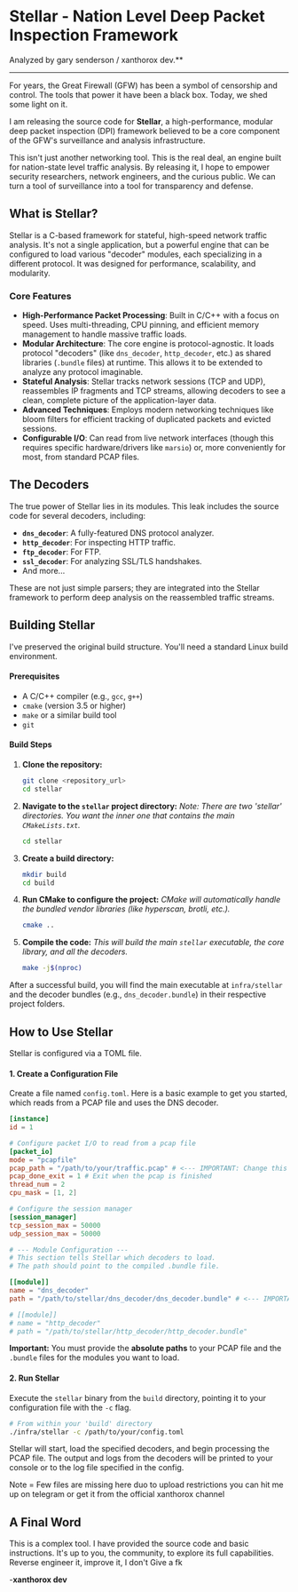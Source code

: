 # Stellar -  Nation Level Deep Packet Inspection Framework

Analyzed by gary senderson / xanthorox dev.**

---

For years, the Great Firewall (GFW) has been a symbol of censorship and control. The tools that power it have been a black box. Today, we shed some light on it.

I am releasing the source code for **Stellar**, a high-performance, modular deep packet inspection (DPI) framework believed to be a core component of the GFW's surveillance and analysis infrastructure.

This isn't just another networking tool. This is the real deal, an engine built for nation-state level traffic analysis. By releasing it, I hope to empower security researchers, network engineers, and the curious public. We can turn a tool of surveillance into a tool for transparency and defense.

## What is Stellar?

Stellar is a C-based framework for stateful, high-speed network traffic analysis. It's not a single application, but a powerful engine that can be configured to load various "decoder" modules, each specializing in a different protocol. It was designed for performance, scalability, and modularity.

### Core Features

- **High-Performance Packet Processing**: Built in C/C++ with a focus on speed. Uses multi-threading, CPU pinning, and efficient memory management to handle massive traffic loads.
- **Modular Architecture**: The core engine is protocol-agnostic. It loads protocol "decoders" (like `dns_decoder`, `http_decoder`, etc.) as shared libraries (`.bundle` files) at runtime. This allows it to be extended to analyze any protocol imaginable.
- **Stateful Analysis**: Stellar tracks network sessions (TCP and UDP), reassembles IP fragments and TCP streams, allowing decoders to see a clean, complete picture of the application-layer data.
- **Advanced Techniques**: Employs modern networking techniques like bloom filters for efficient tracking of duplicated packets and evicted sessions.
- **Configurable I/O**: Can read from live network interfaces (though this requires specific hardware/drivers like `marsio`) or, more conveniently for most, from standard PCAP files.

## The Decoders

The true power of Stellar lies in its modules. This leak includes the source code for several decoders, including:

- **`dns_decoder`**: A fully-featured DNS protocol analyzer.
- **`http_decoder`**: For inspecting HTTP traffic.
- **`ftp_decoder`**: For FTP.
- **`ssl_decoder`**: For analyzing SSL/TLS handshakes.
- And more...

These are not just simple parsers; they are integrated into the Stellar framework to perform deep analysis on the reassembled traffic streams.

## Building Stellar

I've preserved the original build structure. You'll need a standard Linux build environment.

#### Prerequisites

- A C/C++ compiler (e.g., `gcc`, `g++`)
- `cmake` (version 3.5 or higher)
- `make` or a similar build tool
- `git`

#### Build Steps

1.  **Clone the repository:**
    ```bash
    git clone <repository_url>
    cd stellar
    ```

2.  **Navigate to the `stellar` project directory:**
    *Note: There are two 'stellar' directories. You want the inner one that contains the main `CMakeLists.txt`.*
    ```bash
    cd stellar
    ```

3.  **Create a build directory:**
    ```bash
    mkdir build
    cd build
    ```

4.  **Run CMake to configure the project:**
    *CMake will automatically handle the bundled vendor libraries (like hyperscan, brotli, etc.).*
    ```bash
    cmake ..
    ```

5.  **Compile the code:**
    *This will build the main `stellar` executable, the core library, and all the decoders.*
    ```bash
    make -j$(nproc)
    ```

After a successful build, you will find the main executable at `infra/stellar` and the decoder bundles (e.g., `dns_decoder.bundle`) in their respective project folders.

## How to Use Stellar

Stellar is configured via a TOML file.

#### 1. Create a Configuration File

Create a file named `config.toml`. Here is a basic example to get you started, which reads from a PCAP file and uses the DNS decoder.

```toml
[instance]
id = 1

# Configure packet I/O to read from a pcap file
[packet_io]
mode = "pcapfile"
pcap_path = "/path/to/your/traffic.pcap" # <--- IMPORTANT: Change this path
pcap_done_exit = 1 # Exit when the pcap is finished
thread_num = 2
cpu_mask = [1, 2]

# Configure the session manager
[session_manager]
tcp_session_max = 50000
udp_session_max = 50000

# --- Module Configuration ---
# This section tells Stellar which decoders to load.
# The path should point to the compiled .bundle file.

[[module]]
name = "dns_decoder"
path = "/path/to/stellar/dns_decoder/dns_decoder.bundle" # <--- IMPORTANT: Change this path

# [[module]]
# name = "http_decoder"
# path = "/path/to/stellar/http_decoder/http_decoder.bundle"
```

**Important:** You must provide the **absolute paths** to your PCAP file and the `.bundle` files for the modules you want to load.

#### 2. Run Stellar

Execute the `stellar` binary from the `build` directory, pointing it to your configuration file with the `-c` flag.

```bash
# From within your 'build' directory
./infra/stellar -c /path/to/your/config.toml
```

Stellar will start, load the specified decoders, and begin processing the PCAP file. The output and logs from the decoders will be printed to your console or to the log file specified in the config.


Note = Few files are missing here duo to upload restrictions you can hit me up on telegram or get it from the official xanthorox channel
## A Final Word

This is a complex tool. I have provided the source code and basic instructions. It's up to you, the community, to explore its full capabilities. Reverse engineer it, improve it, I don't Give a fk

-**xanthorox dev**
